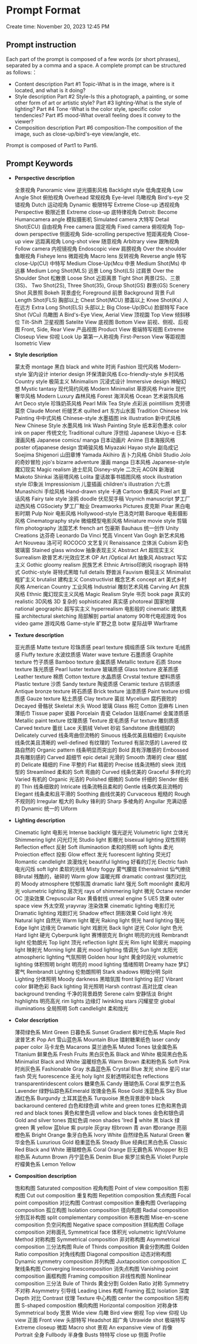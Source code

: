 # Prompt Format

Create time: November 20, 2023 12:45 PM

## Prompt instruction

Each part of the prompt is composed of a few words (or short phrases), separated by a comma and a space. A complete prompt can be structured as follows:：

- Content description
	Part #1 Topic-What is in the image, where is it located, and what is it doing?
- Style description
	Part #2 Style-Is this a photograph, a painting, or some other form of art or artistic style?
	Part #3 lighting-What is the style of lighting?
	Part #4 Tone -What is the color style, specific color tendencies?
	Part #5 mood-What overall feeling does it convey to the viewer?
- Composition description
	Part #6 composition-The composition of the image, such as close-up/bird's-eye view/angle, etc.

Prompt is composed of Part1 to Part6.

## Prompt Keywords

- **Perspective description**
    
    全景视角 Panoramic view
    逆光摄影风格 Backlight style
    低角度视角 Low Angle Shot
    俯拍视角 Overhead
    常规视角 Eye-level
    鸟瞰视角 Bird's-eye
    交错视角 Dutch
    运动视角 Dynamic
    极限特写 Extreme Close-up
    透视视角 Perspective
    极限近景 Extreme close-up
    底特律视角 Detroit: Become Humancamera angle
    模拟摄影机 Simulated camera
    大特写 Detail Shot(ECU)
    自由视角 Free camera
    固定视角 Fixed camera
    俯视视角 Top-down perspective
    侧面视角 Side-scrolling perspective
    短距离视角 Close-up view
    远距离视角 Long-shot view
    随意视角 Arbitrary view
    跟陏视角 Follow camera
    内视镜视角 Endoscopic view
    肩膀视角 Over the shoulder
    鱼眼视角 Fisheye lens
    微距视角 Macro lens
    反转视角 Reverse angle
    特写 close-Up(CU)
    中特写 Medium Close-Up(Mcu
    中景 Medium Shot(Ms)
    中远暴 Medium Long Shot(MLS)
    远景 Long Shot(LS)
    过肩景 Over the Shoulder Shot
    松散景 Loose Shot
    近距离景 Tight Shot
    两景(2S)、三景(3S)、
    Two Shot(2S), Three Shot(35), Group
    Shot(GS)
    群景(GS) Scenery Shot
    风景照 Bokeh
    背景虛化 Foreground
    前景 Background
    背景 Full Length Shot(FLS)
    胸部以上 Chest Shot(MCU)
    膝盖以上 Knee Shot(Ks)
    人在远方 Extra Long Shot(ELS)
    头部以上 Big Close-Up(BCu)
    脸部特写 Face Shot (VCu)
    鸟瞰图 A Bird's-Eye View, Aerial View
    顶视園 Top View
    倾斜移位 Tilt-Shift
    卫星视图 Satelite View
    底视图 Bottom View
    前视、侧视、后视图 Front, Side, Rear View
    产品视图 Product View
    极端特写视图 Extreme Closeup View
    仰视 Look Up
    第第一人称视角 First-Person View
    等距视图 Isometric View
    
- **Style description**
    
    蒙太奇 montage
    黑白 black and white
    时尚 Fashion
    现代风格 Modern-style
    室内设计 interior design
    环保清新风格 Eco-friendly-style
    乡村风格 Country style
    极简主义 Minimalism
    沉浸式设计 Immersive design
    神秘幻想 Mystic tantasy
    现代简约风格 Modern Minimalist
    草原风格 Prairie
    现代奢华风格 Modern Luxury
    森林风格 Forest
    海洋风格 Ocean
    艺术装饰风格 Art Deco style
    珍珠奶茶风格 Pearl Milk Tea Style
    点彩派 pointillism
    克劳德莫奈 Claude Monet
    绗缝艺术 quilted art
    东方山水面 Tradition Chinese Ink Painting
    中中式风格 Chinese-style
    水墨插图 ink illustration
    新中式风格 New Chinese Style
    水墨风格 Ink Wash Painting Style
    纸本彩色墨水 color ink on paper
    传统文化 Traditional culture
    浮世绘 Japanese Ukiyo-e
    日本漫画风格 Japanese comics/ manga
    日本动画片 Anime
    日本海报风格 poster ofjapanese design
    宫崎骏风格 Miyazaki Hayao style
    副岛成记 Soejima Shigenori
    山田章博 Yamada Akihiro
    吉卜力风格 Ghibli Studio
    Jolo的奇妙冒险 jojo's bizarre adventure
    漫画 manga
    日本风格 Japanese-style
    魔幻现实 Magic realism
    迪士尼风 Disney-style
    二次元 ACGN
    新海诚 Makoto Shinkai
    洛丽塔风格 Lolita
    童话故事书插图风格 stock illustration style
    印象派 Impressionism
    儿童插画 children's illustration
    六七质 Munashichi
    手绘风格 Hand-drawn style
    卡通 Cartoon
    像素风 Pixel art
    童话风格 Fairy tale style
    涂鸦 doodle
    伏尼契手稿 Voynich manuscript
    梦工厂动西风格
    CGSociety
    梦工厂黜业 Dreamworks Pictures
    皮克斯 Pixar
    黑白电影时期 Pulp Noir
    电影风格 Hollywood-style
    巴洛克吋期 Baroque
    电影摄影风格 Cinematography style
    微缩模型电影风格 Miniature movie style
    剪辑 film photography
    法国艺术 french art
    包豪斯 Bauhaus
    统一创作 Unity Creations
    达芬奇 Leonardo Da Vinci
    梵高 Vincent Van Gogh
    新艺术风格 Art Nouveau
    洛可可 ROCOCO
    文艺复兴 Renaissance
    立体派 Cubism
    彩色玻璃窗 Stained glass window
    抽象表现主义 Abstract Art
    超现实主义 Surrealism
    欧普艺术/光效应艺术 OP Art /Optical Art
    抽象风 Abstract
    写实主义 Gothic gloomy realism
    民族艺术 Ethnic Artriso印刷风 risograph
    哥特式 Gothic-style
    哥特式黑暗 full details
    野兽派 Fauvism
    极简主义 Minimalist
    粗犷主义 brutalist
    建构主义 Constructivist
    概念艺术 concept art
    美式乡村风格 American Country
    工业风格 Industrial
    雕刻艺术风格 Carving Art
    民族风格 Ethnic
    魔幻现实主义风格 Magic Realism Style
    书页 book page
    真实的 realistic
    3D风格 3D
    复杂的 sophisticated
    真实感 photoreal
    国家地理 national geographic
    超写实主义 hyperrealism
    电影般的 cinematic
    建筑素描 architectural sketching
    局部解剖 partial anatomy
    90年代电视游戏 9os video game
    游戏风格 Game-style
    旷野之息 botw
    星际战甲 Warframe
    
- **Texture description**
    
    亚光质感 Matte texture
    珍珠质感 pearl texture
    绸缎质感 Silk texture
    毛绒质感 Fluffy texture
    水波纹质感 Water wave texture
    石墨质感 Graphite texture
    竹子质感 Bamboo texture
    金属质感 Metallic texture
    石质 Stone texture
    珠光质感 Pearl luster texture
    玻璃质感 Glass texture
    皮革质感 Leather texture
    棉质 Cotton texture
    水晶质感 Crvstal texture
    塑料质感 Plastic texture
    沙质 Sandy texture
    陶瓷质感 Ceramic texture
    古铜质感 Antique bronze texture
    砖石质感 Brick texture
    油漆质感 Paint texture
    纱绸质感 Gauze texture
    粘土质感 Clay texture
    菌丝 Mycelium
    腐朽衰败的 Decayed
    骨骼状 Skeletal
    木头 Wood
    玻璃
    Glass
    棉花 Cotton
    亚麻布 Linen
    薄纸巾 Tissue paper
    瓷器 Porcelain
    青瓷 Celadon
    珐琅Enamel
    金属漆质感 Metallic paint texture
    纹理质感 Texture
    皮毛质感 Fur texture
    雕刻质感 Carved texture
    蕾丝 Lace
    夭鹅绒 Velvet
    砂岩 Sandstone
    曲线细腻的 Delicately curved
    线条弯曲但流畅的 Sinuous
    线条优美且精细的 Exquisite
    线条优美且清晰的 well-defined
    有纹理的 Textured
    有层次感的 Lavered
    纹路自然的 Organic pattern
    线条明显而突出的 Bold
    具有浮雕感的 Embossed
    具有雕刻感的 Carved
    超细节 epic detail
    光滑的 Smooth
    清晰的 clear
    细腻的 Delicate
    精细的 Fine
    平整的 Flat
    精密的 Precise
    线条流畅的 sleek
    流线型的 Streamlined
    柔和的 Soft
    弯曲的 Curved
    线条优美的 Graceful
    多样化的 Varied
    有机的 Organic
    光洁的 Polished
    细微的 Subtle
    纤细的 Slender
    细长的 Thin
    线条细致的 Intricate
    线条流畅且柔和的 Gentle
    线条优美且流畅的 Elegant
    线条柔和且平滑的 Soothing
    曲线优美的 Curvaceous
    粗糙的 Rough
    不规则的 Irregular
    粗大的 Bulky
    锋利的 Sharp
    多棱角的 Angullar
    充满动感的 Dynamic
    统一的 Uiform
    
- **Lighting description**
    
    Cinematic light 电影光
    lntense backlight 强光逆光
    Volumetric light 立体光
    Shimmering light 闪光灯光
    Studio light 影棚光
    bisexual lighting 双性照明
    Reflection effect 反射
    Soft illuminaotion 柔和的照明
    soft lights 柔光
    Proiection effect 投影
    Glow effect 发光
    fuorescent lighting 荧光灯
    Romantic candlelight 浪漫烛光
    beautiful lighting 好看的灯光
    Electric fash 电光闪烁
    soft light 柔软的光线
    Misty foggy 雾气朦胧
    Etherealmist 仙气缭绕
    BBrutal 残酷的，破碎的
    Warm glow 温暖光辉
    dramatic contrast 强烈对比的
    Moody atmosphere 忧郁氛围
    dramatic liaht 强光
    Soft moonlight 柔和月光
    volumetric lighting 层次光
    rays of shimmering light 微光
    Octane render OC 渲染效果
    Crepuscular Rax 黄昏射线
    unreal engine 5 UE5 效果
    outer space view 外太空观
    yrayvray 渲染效果
    cinematic lighting 电影灯光
    Dramatic lighting 戏剧灯光
    Shadow effect 阴影效果
    Cold light 冷光
    Natural light 自然光
    Warm light 暖光
    Raking light 侧光
    hard lighting 强光
    Edge light 边缘光
    Dramatic light 戏剧光
    Back light 逆光
    Color light 色光
    Hard light 硬光
    Cyberpunk light 赛博朋克光
    Bright 明亮的光线
    Rembrandt light 伦勃朗光
    Top light 顶光
    reflection light 反光
    Rim light 轮廓光
    mapping light 映射光
    Morning light 晨光
    mood lighting 情调光
    Sun light 太阳光
    atmospheric lighting 气氛照明
    Golden hour light 黄金时段光
    volumetric lighting 体积照明
    bright 明亮的
    mood lighting 情绪照明
    Dreamy haze 梦幻雾气
    Rembrandt Lighting 伦勃朗照明
    Stark shadows 明暗分明
    Split Lighting 分体照明
    Moody darkness 黑暗氛围
    front lighting 前灯
    Vibrant color 鲜艳色彩
    Back lighting 背光照明
    Harsh contrast 高对比度
    clean background trending 千净的背景趋势
    Serene calm 安静恬淡
    Bright highlights 明亮高光
    rim lights 边缘灯
    lwinkling stars 闪耀星空
    global illuminations 全局照明
    Soft candlelight 柔和烛光
    
- **Color description**
    
    薄荷绿色系 Mint Green
    日暮色系 Sunset Gradient
    枫叶红色系 Maple Red
    波普艺术 Pop Art
    雪山蓝色系 Mountain Blue
    镭射糖果纸色 laser candy paper color
    马卡龙色 Macarons
    莫兰迪色系 Muted Tones
    钛金属色系 Titanium
    鲜果色系 Fresh Fruits
    黑白灰色系 Black and White
    极简黑白色系 Minimalist Black and White
    温暖棕色系 Warm Brown
    柔和粉色系 Soft Pink
    时尚灰色系 Fashionable Gray
    水晶蓝色系 Crystal Blue
    发光 shine
    星闪 star fash
    荧光 fuorescence
    圣光 holy light
    反射透明彩虹色 reflections transparentiridescent colors
    糖果色系 Candy
    珊瑚色系 Coral
    紫罗兰色系 Lavender
    绿野仙踪色系Emerald
    玫瑰金色系 Rose Gold
    浅蓝色系 Sky Blue
    酒红色系 Burgundy
    土耳其蓝色系 Turquoise
    黑色背景居中 black backaround centered
    白色和绿色调 white and green tones
    红色和黑色调 red and black tones
    黄色和里色调 vellow and black tones
    金色和银色调 Gold and silver tones
    霓虹色调 neon shades
    'Ired  white
    黑 black
    绿 green
    黄 yellow
    蓝blue
    紫 purple
    灰gray
    棕brown
    青 avan
    橙orange
    亮丽橙色系 Bright Orange
    象牙白色系 lvory White
    自然绿色系 Natural Green
    奢华金色系 Luxurious Gold
    稳重蓝色系 Steady Blue
    经典红黑白色系 Classic Red Black and
    White
    珊瑚橙色系 Coral Orange
    巨无霸色系 Whopper
    秋日棕色系 Autumn Brown
    丹宁蓝色系 Denim Blue
    紫罗兰紫色系 Violet Purple
    柠檬黄色系 Lemon Yellow
    
- **Composition description**
    
    饱和构图 Saturated composition
    视角构图 Point of view composition
    剪影构图 Cut out composition
    重复构图 Repetition composition
    焦点构图 Focal point composition
    对比构图 Contrast composition
    重叠构图 Overlapping composition
    孤立构图 lsolation composition
    径向构图 Radial composition
    分割互补构图 split complementary
    composition
    布景构图
    Mise-en-scene composition
    负空问构图 Negative space composition
    拼贴构图 Collage composition
    对称面孔 Symmetrical face
    体积光 volumetric light/Volume Method
    对称构图 Symmetrical composition
    非对称构图 Asymmetrical composition
    三分法构图 Rule of Thirds composition
    黄金分割构图 Golden Ratio composition
    对角线构图 Diagonal composition
    动态对称构图 Dynamic symmetry
    composition
    并列构图 Juxtaposition composition
    汇聚线条构图 Converging linescomposition
    消失点构图 Vanishing point composition
    画框构图 Framing composition
    非线性构图 Nonlinear composition
    三分法 Bule of Thirds
    黄金分割
    Golden Ratio
    对称 Symmetry
    不对称 Asymmetry
    引导线 Leading Lines
    构框 Framing
    孤立 Isolation
    深度 Depth
    对比 Contrast
    纹理 Texture
    中心构图 center the composition
    S形构图 S-shaped composition
    横向构图 Horizontal composition
    对称身体 Symmetrical body
    宽景 Wide view
    鸟瞰 Bird view
    俯视 Top view
    仰视 Up view
    正面 Front view
    头部特写 Headshot
    超广角 Utrawide shot
    极端特写 Extreme closeup
    微距 Macro shot
    景观 An expansive view of
    肖像 Portrait
    全身 Fullbody
    半身像 Busts
    特特写 close up
    侧面 Profile